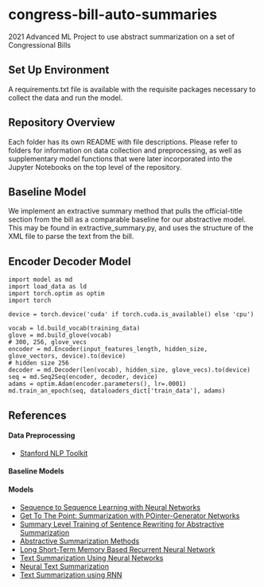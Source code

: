 # congress-bill-auto-summaries

2021 Advanced ML Project to use abstract summarization on a set of Congressional Bills

## Set Up Environment

A requirements.txt file is available with the requisite packages necessary to collect the data and run the model.

## Repository Overview

Each folder has its own README with file descriptions. Please refer to folders for information on data collection and preprocessing, as well as supplementary model functions that were later incorporated into the Jupyter Notebooks on the top level of the repository.

## Baseline Model

We implement an extractive summary method that pulls the official-title section from the bill as a comparable baseline for our abstractive model. This may be found in extractive_summary.py, and uses the structure of the XML file to parse the text from the bill.

## Encoder Decoder Model

    import model as md
    import load_data as ld
    import torch.optim as optim
    import torch

    device = torch.device('cuda' if torch.cuda.is_available() else 'cpu')

    vocab = ld.build_vocab(training_data)
    glove = md.build_glove(vocab)
    # 300, 256, glove_vecs
    encoder = md.Encoder(input_features_length, hidden_size,  glove_vectors, device).to(device)
    # hidden size 256
    decoder = md.Decoder(len(vocab), hidden_size, glove_vecs).to(device)
    seq = md.Seq2Seq(encoder, decoder, device)
    adams = optim.Adam(encoder.parameters(), lr=.0001)
    md.train_an_epoch(seq, dataloaders_dict['train_data'], adams)

## References

#### Data Preprocessing

- [Stanford NLP Toolkit](https://www.aclweb.org/anthology/P14-5010.pdf)

#### Baseline Models

#### Models

- [Sequence to Sequence Learning with Neural Networks](https://colab.research.google.com/github/bentrevett/pytorch-seq2seq/blob/master/1%20-%20Sequence%20to%20Sequence%20Learning%20with%20Neural%20Networks.ipynb#scrollTo=osmt4oYsCVgO)
- [Get To The Point: Summarization with POinter-Generator Networks](https://www.aclweb.org/anthology/P17-1099.pdf)
- [Summary Level Training of Sentence Rewriting for Abstractive Summarization](https://www.aclweb.org/anthology/D19-5402.pdf)
- [Abstractive Summarization Methods](https://medium.com/sciforce/towards-automatic-summarization-part-2-abstractive-methods-c424386a65ea)
- [Long Short-Term Memory Based Recurrent Neural Network](https://arxiv.org/pdf/1402.1128.pdf)
- [Text Summarization Using Neural Networks](https://digital.library.txstate.edu/bitstream/handle/10877/3819/fulltext.pdf)
- [Neural Text Summarization](https://cs224d.stanford.edu/reports/urvashik.pdf)
- [Text Summarization using RNN](https://iq.opengenus.org/text-summarization-using-rnn/)
